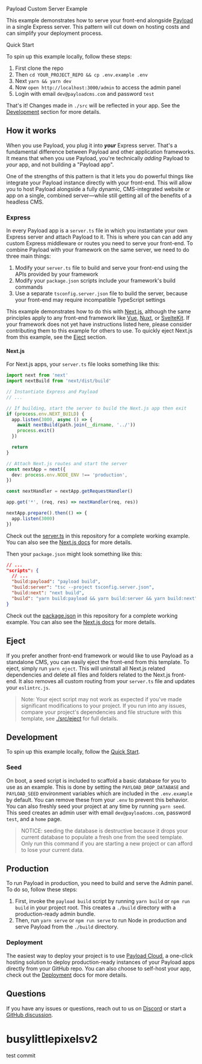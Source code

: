 Payload Custom Server Example

This example demonstrates how to serve your front-end alongside [Payload](https://github.com/payloadcms/payload) in a single Express server. This pattern will cut down on hosting costs and can simplify your deployment process.

Quick Start

To spin up this example locally, follow these steps:

1. First clone the repo
1. Then `cd YOUR_PROJECT_REPO && cp .env.example .env`
1. Next `yarn && yarn dev`
1. Now `open http://localhost:3000/admin` to access the admin panel
1. Login with email `dev@payloadcms.com` and password `test`

That's it! Changes made in `./src` will be reflected in your app. See the [Development](#development) section for more details.

## How it works

When you use Payload, you plug it into _**your**_ Express server. That's a fundamental difference between Payload and other application frameworks. It means that when you use Payload, you're technically _adding_ Payload to _your_ app, and not building a "Payload app".

One of the strengths of this pattern is that it lets you do powerful things like integrate your Payload instance directly with your front-end. This will allow you to host Payload alongside a fully dynamic, CMS-integrated website or app on a single, combined server—while still getting all of the benefits of a headless CMS.

### Express

In every Payload app is a `server.ts` file in which you instantiate your own Express server and attach Payload to it. This is where you can can add any custom Express middleware or routes you need to serve your front-end. To combine Payload with your framework on the same server, we need to do three main things:

1. Modify your `server.ts` file to build and serve your front-end using the APIs provided by your framework
2. Modify your `package.json` scripts include your framework's build commands
3. Use a separate `tsconfig.server.json` file to build the server, because your front-end may require incompatible TypeScript settings

This example demonstrates how to do this with [Next.js](https://nextjs.org), although the same principles apply to any front-end framework like [Vue](https://vuejs.org), [Nuxt](https://nuxt.com), or [SvelteKit](https://kit.svelte.dev). If your framework does not yet have instructions listed here, please consider contributing them to this example for others to use. To quickly eject Next.js from this example, see the [Eject](#eject) section.

#### Next.js

For Next.js apps, your `server.ts` file looks something like this:

```ts
import next from 'next'
import nextBuild from 'next/dist/build'

// Instantiate Express and Payload
// ...

// If building, start the server to build the Next.js app then exit
if (process.env.NEXT_BUILD) {
  app.listen(3000, async () => {
    await nextBuild(path.join(__dirname, '../'))
    process.exit()
  })

  return
}

// Attach Next.js routes and start the server
const nextApp = next({
  dev: process.env.NODE_ENV !== 'production',
})

const nextHandler = nextApp.getRequestHandler()

app.get('*', (req, res) => nextHandler(req, res))

nextApp.prepare().then(() => {
  app.listen(3000)
})
```

Check out the [server.ts](./src/server.ts) in this repository for a complete working example. You can also see the [Next.js docs](https://nextjs.org/docs/advanced-features/custom-server) for more details.

Then your `package.json` might look something like this:

```json
// ...
"scripts": {
  // ...
  "build:payload": "payload build",
  "build:server": "tsc --project tsconfig.server.json",
  "build:next": "next build",
  "build": "yarn build:payload && yarn build:server && yarn build:next",
}
```

Check out the [package.json](./src/package.json) in this repository for a complete working example. You can also see the [Next.js docs](https://nextjs.org/docs/api-reference/cli#build) for more details.

## Eject

If you prefer another front-end framework or would like to use Payload as a standalone CMS, you can easily eject the front-end from this template. To eject, simply run `yarn eject`. This will uninstall all Next.js related dependencies and delete all files and folders related to the Next.js front-end. It also removes all custom routing from your `server.ts` file and updates your `eslintrc.js`.

> Note: Your eject script may not work as expected if you've made significant modifications to your project. If you run into any issues, compare your project's dependencies and file structure with this template, see [./src/eject](./src/eject) for full details.

## Development

To spin up this example locally, follow the [Quick Start](#quick-start).

### Seed

On boot, a seed script is included to scaffold a basic database for you to use as an example. This is done by setting the `PAYLOAD_DROP_DATABASE` and `PAYLOAD_SEED` environment variables which are included in the `.env.example` by default. You can remove these from your `.env` to prevent this behavior. You can also freshly seed your project at any time by running `yarn seed`. This seed creates an admin user with email `dev@payloadcms.com`, password `test`, and a `home` page.

> NOTICE: seeding the database is destructive because it drops your current database to populate a fresh one from the seed template. Only run this command if you are starting a new project or can afford to lose your current data.

## Production

To run Payload in production, you need to build and serve the Admin panel. To do so, follow these steps:

1. First, invoke the `payload build` script by running `yarn build` or `npm run build` in your project root. This creates a `./build` directory with a production-ready admin bundle.
1. Then, run `yarn serve` or `npm run serve` to run Node in production and serve Payload from the `./build` directory.

### Deployment

The easiest way to deploy your project is to use [Payload Cloud](https://payloadcms.com/new/import), a one-click hosting solution to deploy production-ready instances of your Payload apps directly from your GitHub repo. You can also choose to self-host your app, check out the [Deployment](https://payloadcms.com/docs/production/deployment) docs for more details.

## Questions

If you have any issues or questions, reach out to us on [Discord](https://discord.com/invite/payload) or start a [GitHub discussion](https://github.com/payloadcms/payload/discussions).
# busylittlepixelsv2
test commit